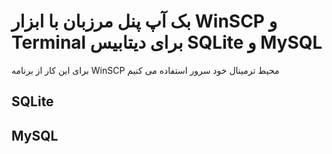 <h1>بک آپ پنل مرزبان با ابزار WinSCP و Terminal برای دیتابیس SQLite و MySQL</h1>
<p>برای این کار از برنامه WinSCP محیط ترمینال خود سرور استفاده می کنیم</p>
<h2>SQLite</h2>
<h2>MySQL</h2>
